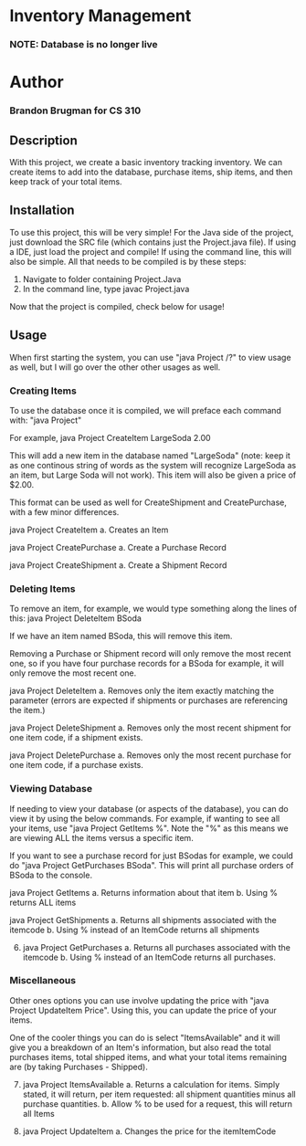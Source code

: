# Inventory Management
### NOTE: Database is no longer live

# Author
### Brandon Brugman for CS 310

## Description

With this project, we create a basic inventory tracking inventory. We can create items to add into the database, purchase items, ship items, and then keep track of your total items. 

## Installation

To use this project, this will be very simple! For the Java side of the project, just download the SRC file (which contains just the Project.java file). If using a IDE, just load the project and compile! If using the command line, this will also be simple. All that needs to be compiled is by these steps:

1) Navigate to folder containing Project.Java
2) In the command line, type javac Project.java

Now that the project is compiled, check below for usage!

## Usage

When first starting the system, you can use "java Project /?" to view usage as well, but I will go over the other other usages as well. 

### Creating Items

To use the database once it is compiled, we will preface each command with: "java Project"

For example, java Project CreateItem LargeSoda 2.00

This will add a new item in the database named "LargeSoda" (note: keep it as one continous string of words as the system will recognize LargeSoda as an item, but Large Soda will not work). This item will also be given a price of $2.00. 

This format can be used as well for CreateShipment and CreatePurchase, with a few minor differences. 

java Project CreateItem <itemCode> <itemDescription> <price>
  a. Creates an Item

java Project CreatePurchase <itemCode> <PurchaseQuantity>
  a. Create a Purchase Record
  
java Project CreateShipment <itemCode> <ShipmentQuantity> <shipmentDate>
  a. Create a Shipment Record
  
### Deleting Items

To remove an item, for example, we would type something along the lines of this: java Project DeleteItem BSoda

If we have an item named BSoda, this will remove this item. 

Removing a Purchase or Shipment record will only remove the most recent one, so if you have four purchase records for a BSoda for example, it will only remove the most recent one. 

java Project DeleteItem <itemCode>
a. Removes only the item exactly matching the parameter (errors are expected if shipments
or purchases are referencing the item.)

java Project DeleteShipment <itemCode>
a. Removes only the most recent shipment for one item code, if a shipment exists.
  
java Project DeletePurchase <itemCode>
a. Removes only the most recent purchase for one item code, if a purchase exists.
  
### Viewing Database

If needing to view your database (or aspects of the database), you can do view it by using the below commands. For example, 
if wanting to see all your items, use "java Project GetItems %". Note the "%" as this means we are viewing ALL the items versus a specific item. 

If you want to see a purchase record for just BSodas for example, we could do "java Project GetPurchases BSoda". This will print all purchase orders of BSoda to the console. 

java Project GetItems <itemCode>
  a. Returns information about that item
  b. Using % returns ALL items

java Project GetShipments <itemCode>
  a. Returns all shipments associated with the itemcode
  b. Using % instead of an ItemCode returns all shipments

6. java Project GetPurchases <itemCode>
  a. Returns all purchases associated with the itemcode
  b. Using % instead of an ItemCode returns all purchases.
  
 ### Miscellaneous
 
 Other ones options you can use involve updating the price with "java Project UpdateItem Price". Using this, you can update the price of your items. 
 
 One of the cooler things you can do is select "ItemsAvailable" and it will give you a breakdown of an Item's information, but also read the total purchases items, total shipped items, and what your total items remaining are (by taking Purchases - Shipped). 
 
 7. java Project ItemsAvailable <itemCode>
  a. Returns a calculation for items. Simply stated, it will return, per item requested: all
shipment quantities minus all purchase quantities.
  b. Allow % to be used for a request, this will return all Items

8. java Project UpdateItem <itemCode> <price>
  a. Changes the price for the itemItemCode
